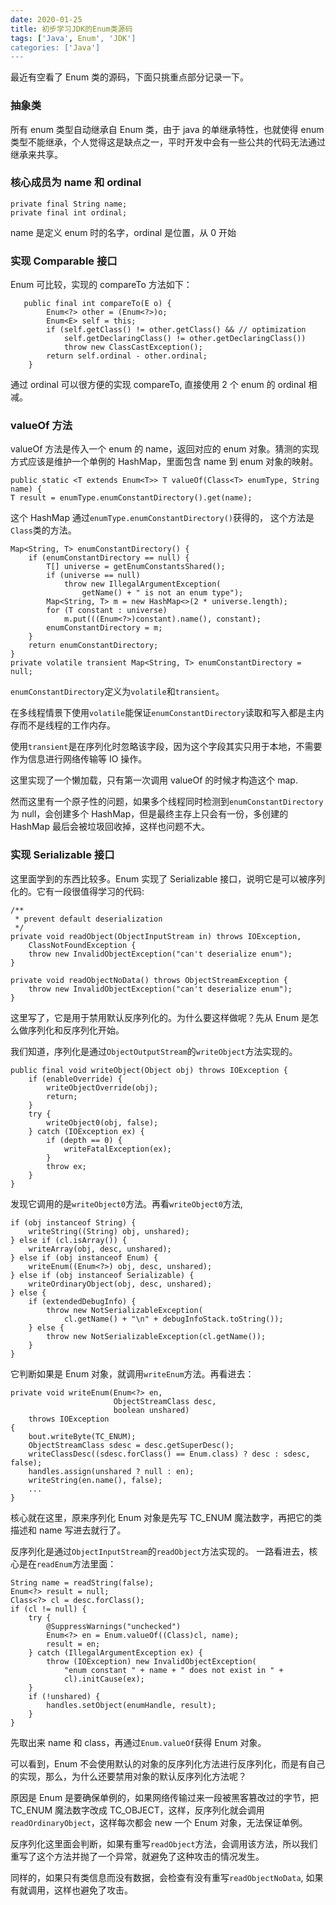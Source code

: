 ```yaml
---
date: 2020-01-25
title: 初步学习JDK的Enum类源码
tags: ['Java', Enum', 'JDK']
categories: ['Java']
---
```


最近有空看了 Enum 类的源码，下面只挑重点部分记录一下。

### 抽象类

所有 enum 类型自动继承自 Enum 类，由于 java 的单继承特性，也就使得 enum
类型不能继承，个人觉得这是缺点之一，平时开发中会有一些公共的代码无法通过继承来共享。

### 核心成员为 name 和 ordinal

```
private final String name;
private final int ordinal;
```

name 是定义 enum 时的名字，ordinal 是位置，从 0 开始

### 实现 Comparable 接口

Enum 可比较，实现的 compareTo 方法如下：

```
   public final int compareTo(E o) {
        Enum<?> other = (Enum<?>)o;
        Enum<E> self = this;
        if (self.getClass() != other.getClass() && // optimization
            self.getDeclaringClass() != other.getDeclaringClass())
            throw new ClassCastException();
        return self.ordinal - other.ordinal;
    }
```

通过 ordinal 可以很方便的实现 compareTo, 直接使用 2 个 enum 的 ordinal 相减。

### valueOf 方法

valueOf 方法是传入一个 enum 的 name，返回对应的 enum 对象。猜测的实现方式应该是维护一个单例的 HashMap，里面包含 name 到 enum 对象的映射。

```
public static <T extends Enum<T>> T valueOf(Class<T> enumType, String name) {
T result = enumType.enumConstantDirectory().get(name);
```

这个 HashMap 通过`enumType.enumConstantDirectory()`获得的，
这个方法是`Class`类的方法。

```
Map<String, T> enumConstantDirectory() {
    if (enumConstantDirectory == null) {
        T[] universe = getEnumConstantsShared();
        if (universe == null)
            throw new IllegalArgumentException(
                getName() + " is not an enum type");
        Map<String, T> m = new HashMap<>(2 * universe.length);
        for (T constant : universe)
            m.put(((Enum<?>)constant).name(), constant);
        enumConstantDirectory = m;
    }
    return enumConstantDirectory;
}
private volatile transient Map<String, T> enumConstantDirectory = null;
```

`enumConstantDirectory`定义为`volatile`和`transient`。

在多线程情景下使用`volatile`能保证`enumConstantDirectory`读取和写入都是主内存而不是线程的工作内存。

使用`transient`是在序列化时忽略该字段，因为这个字段其实只用于本地，不需要作为信息进行网络传输等 IO 操作。

这里实现了一个懒加载，只有第一次调用 valueOf 的时候才构造这个 map.

然而这里有一个原子性的问题，如果多个线程同时检测到`enumConstantDirectory`为 null，会创建多个 HashMap，但是最终主存上只会有一份，多创建的 HashMap 最后会被垃圾回收掉，这样也问题不大。

### 实现 Serializable 接口

这里面学到的东西比较多。Enum 实现了 Serializable 接口，说明它是可以被序列化的。它有一段很值得学习的代码:

```
/**
 * prevent default deserialization
 */
private void readObject(ObjectInputStream in) throws IOException,
    ClassNotFoundException {
    throw new InvalidObjectException("can't deserialize enum");
}

private void readObjectNoData() throws ObjectStreamException {
    throw new InvalidObjectException("can't deserialize enum");
}
```

这里写了，它是用于禁用默认反序列化的。为什么要这样做呢？先从 Enum 是怎么做序列化和反序列化开始。

我们知道，序列化是通过`ObjectOutputStream`的`writeObject`方法实现的。

```
public final void writeObject(Object obj) throws IOException {
    if (enableOverride) {
        writeObjectOverride(obj);
        return;
    }
    try {
        writeObject0(obj, false);
    } catch (IOException ex) {
        if (depth == 0) {
            writeFatalException(ex);
        }
        throw ex;
    }
}
```

发现它调用的是`writeObject0`方法。再看`writeObject0`方法,

```
if (obj instanceof String) {
    writeString((String) obj, unshared);
} else if (cl.isArray()) {
    writeArray(obj, desc, unshared);
} else if (obj instanceof Enum) {
    writeEnum((Enum<?>) obj, desc, unshared);
} else if (obj instanceof Serializable) {
    writeOrdinaryObject(obj, desc, unshared);
} else {
    if (extendedDebugInfo) {
        throw new NotSerializableException(
            cl.getName() + "\n" + debugInfoStack.toString());
    } else {
        throw new NotSerializableException(cl.getName());
    }
}
```

它判断如果是 Enum 对象，就调用`writeEnum`方法。再看进去：

```
private void writeEnum(Enum<?> en,
                       ObjectStreamClass desc,
                       boolean unshared)
    throws IOException
{
    bout.writeByte(TC_ENUM);
    ObjectStreamClass sdesc = desc.getSuperDesc();
    writeClassDesc((sdesc.forClass() == Enum.class) ? desc : sdesc, false);
    handles.assign(unshared ? null : en);
    writeString(en.name(), false);
    ...
}
```

核心就在这里，原来序列化 Enum 对象是先写 TC_ENUM 魔法数字，再把它的类描述和 name 写进去就行了。

反序列化是通过`ObjectInputStream`的`readObject`方法实现的。
一路看进去，核心是在`readEnum`方法里面：

```
String name = readString(false);
Enum<?> result = null;
Class<?> cl = desc.forClass();
if (cl != null) {
    try {
        @SuppressWarnings("unchecked")
        Enum<?> en = Enum.valueOf((Class)cl, name);
        result = en;
    } catch (IllegalArgumentException ex) {
        throw (IOException) new InvalidObjectException(
            "enum constant " + name + " does not exist in " +
            cl).initCause(ex);
    }
    if (!unshared) {
        handles.setObject(enumHandle, result);
    }
}
```

先取出来 name 和 class，再通过`Enum.valueOf`获得 Enum 对象。

可以看到，Enum 不会使用默认的对象的反序列化方法进行反序列化，而是有自己的实现，那么，为什么还要禁用对象的默认反序列化方法呢？

原因是 Enum 是要确保单例的，如果网络传输过来一段被黑客篡改过的字节，把 TC_ENUM 魔法数字改成 TC_OBJECT，这样，反序列化就会调用`readOrdinaryObject`，这样每次都会 new 一个 Enum 对象，无法保证单例。

反序列化这里面会判断，如果有重写`readObject`方法，会调用该方法，所以我们重写了这个方法并抛了一个异常，就避免了这种攻击的情况发生。

同样的，如果只有类信息而没有数据，会检查有没有重写`readObjectNoData`, 如果有就调用，这样也避免了攻击。
